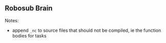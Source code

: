 ## Robosub Brain
Notes:

* append `_nc` to source files that should not be compiled, ie the function bodies for tasks